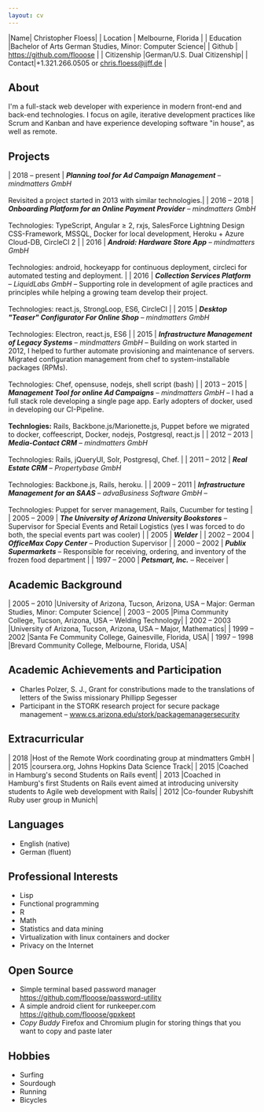 ```yaml
---
layout: cv
---
```


|Name| Christopher Floess|
| Location | Melbourne, Florida |
| Education	|Bachelor of Arts German Studies, Minor: Computer Science|
| Github | https://github.com/flooose |
| Citizenship |German/U.S. Dual Citizenship|
| Contact|+1.321.266.0505 or chris.floess@jjff.de |

## About

I'm a full-stack web developer with experience in modern front-end and back-end
technologies. I focus on agile, iterative development practices like Scrum and
Kanban and have experience developing software "in house", as well as remote.

## Projects

| 2018 &ndash; present | _**Planning tool for Ad Campaign Management**_ &ndash; _mindmatters GmbH_<br /><br /> Revisited a project started in 2013 with similar technologies.|
| 2016 &ndash; 2018 | _**Onboarding Platform for an Online Payment Provider**_ &ndash; _mindmatters GmbH_<br /><br />Technologies: TypeScript, Angular &ge; 2, rxjs, SalesForce Lightning Design CSS-Framework, MSSQL, Docker for local development, Heroku + Azure Cloud-DB, CircleCI 2                                                                                                     |
| 2016              | _**Android: Hardware Store App**_  &ndash; _mindmatters GmbH_<br /><br />Technologies: android, hockeyapp for continuous deployment, circleci for automated testing and deployment.                                                                                                                                                                      |
| 2016              | _**Collection Services Platform**_  &ndash; _LiquidLabs GmbH_ &ndash; Supporting role in development of agile practices and principles while helping a growing team develop their project.<br /><br />Technologies: react.js, StrongLoop, ES6, CircleCI                                                                                                                    |
| 2015              | _**Desktop "Teaser" Configurator For Online Shop**_ &ndash; _mindmatters GmbH_<br /><br />Technologies: Electron, react.js, ES6                                                                                                                                                                                                                                                        |
| 2015              | _**Infrastructure Management of Legacy Systems**_ &ndash; _mindmatters GmbH_ &ndash; Building on work started in 2012, I helped to further automate provisioning and maintenance of servers. Migrated configuration management from chef to system-installable packages (RPMs). <br /><br /> Technologies: Chef, opensuse, nodejs, shell script (bash) |
| 2013 &ndash; 2015 | _**Management Tool for online Ad Campaigns**_ &ndash; _mindmatters GmbH_ &ndash; I had a full stack role developing a single page app. Early adopters of docker, used in developing our CI-Pipeline.<br /><br />**Technlogies:** Rails, Backbone.js/Marionette.js, Puppet before we migrated to docker, coffeescript, Docker, nodejs, Postgresql, react.js |
| 2012 &ndash; 2013 | _**Media-Contact CRM**_  &ndash; _mindmatters GmbH_ <br /><br /> Technologies: Rails, jQueryUI, Solr, Postgresql, Chef.                                                                                                                                                                                                                            |
| 2011 &ndash; 2012 | _**Real Estate CRM**_ &ndash; _Propertybase GmbH_<br /><br />Technologies: Backbone.js, Rails, heroku.                                                                                                                                                                                                                                                                          |
| 2009 &ndash; 2011 | _**Infrastructure Management for an SAAS**_ &ndash; _advaBusiness Software GmbH_ &ndash; <br /><br /> Technologies: Puppet for server management, Rails, Cucumber for testing                                                                                                                                                                                                       |
| 2005 &ndash; 2009 | _**The University of Arizona University Bookstores**_ &ndash; Supervisor for Special Events and Retail Logistics (yes I was forced to do both, the special events part was cooler)                                                                                                                                                                                                              |
| 2005              | _**Welder**_                                                                                                                                                                                                                                                                                                                                                                                  |
| 2002 &ndash; 2004 | _**OfficeMax Copy Center**_ &ndash; Production Supervisor                                                                                                                                                                                                                                                                                                                                     |
| 2000 &ndash; 2002 | _**Publix Supermarkets**_ &ndash; Responsible for receiving, ordering, and inventory of the frozen food department                                                                                                                                                                                                                                                                            |
| 1997 &ndash; 2000 | _**Petsmart, Inc.**_ &ndash; Receiver                                                                                                                                                                                                                                                                                                                                                 |

## Academic Background

| 2005 &ndash; 2010 |University of Arizona, Tucson, Arizona, USA – Major: German Studies, Minor: Computer Science|
| 2003 &ndash; 2005 |Pima Community College, Tucson, Arizona, USA – Welding Technology|
| 2002 &ndash; 2003 |University of Arizona, Tucson, Arizona, USA – Major, Mathematics|
| 1999 &ndash; 2002 |Santa Fe Community College, Gainesville, Florida, USA|
| 1997 &ndash; 1998 |Brevard Community College, Melbourne, Florida, USA|

## Academic Achievements and Participation

- Charles Polzer, S. J., Grant for constributions made to the translations of letters of the Swiss missionary Phillipp Segesser
- Participant in the STORK research project for secure package management – www.cs.arizona.edu/stork/packagemanagersecurity

## Extracurricular

| 2018 |Host of the Remote Work coordinating group at mindmatters GmbH   |
| 2015 |coursera.org, Johns Hopkins Data Science Track|
| 2015 |Coached in Hamburg's second Students on Rails event|
| 2013 |Coached in Hamburg's first Students on Rails event aimed at introducing university students to Agile web development with Rails|
| 2012 |Co-founder Rubyshift Ruby user group in Munich|

## Languages

- English (native)
- German (fluent)

## Professional Interests

- Lisp
- Functional programming
- R
- Math
- Statistics and data mining
- Virtualization with linux containers and docker
- Privacy on the Internet

## Open Source

- Simple terminal based password manager https://github.com/flooose/password-utility
- A simple android client for runkeeper.com https://github.com/flooose/gpxkept
- _Copy Buddy_ Firefox and Chromium plugin for storing things that you want to copy and paste later

## Hobbies

- Surfing
- Sourdough
- Running
- Bicycles
